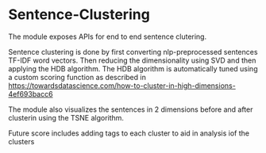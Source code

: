 # Sentence-Clustering

The module exposes APIs for end to end sentence clutering.

Sentence clustering is done by first converting nlp-preprocessed sentences TF-IDF word vectors. Then reducing the dimensionality using SVD and then applying the HDB algorithm. The HDB algorithm is automatically tuned using a custom scoring function as described in https://towardsdatascience.com/how-to-cluster-in-high-dimensions-4ef693bacc6

The module also visualizes the sentences in 2 dimensions before and after clusterin using the TSNE algorithm.

Future score includes adding tags to each cluster to aid in analysis iof the clusters
